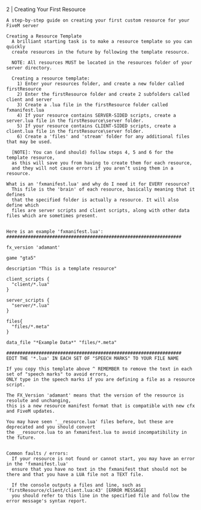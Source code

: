 2 | Creating Your First Resource
    
    A step-by-step guide on creating your first custom resource for your FiveM server

    Creating a Resource Template
      A brilliant starting task is to make a resource template so you can quickly
      create resources in the future by following the template resource.
      
      NOTE: All resources MUST be located in the resources folder of your server directory.
      
      Creating a resource template:
        1) Enter your resources folder, and create a new folder called firstResource
        2) Enter the firstResource folder and create 2 subfolders called client and server
        3) Create a .lua file in the firstResource folder called fxmanifest.lua
        4) If your resource contains SERVER-SIDED scripts, create a server.lua file in the firstResource\server folder.
        5) If your resource contains CLIENT-SIDED scripts, create a client.lua file in the firstResource\server folder.
        6) Create a 'files' and 'stream' folder for any additional files that may be used.
        
      [NOTE]: You can (and should) follow steps 4, 5 and 6 for the template resource,
      as this will save you from having to create them for each resource,
      and they will not cause errors if you aren’t using them in a resource.

    What is an 'fxmanifest.lua' and why do I need it for EVERY resource?
      This file is the 'brain' of each resource, basically meaning that it defines
      that the specified folder is actually a resource. It will also define which
      files are server scripts and client scripts, along with other data files which are sometimes present.


    Here is an example 'fxmanifest.lua':
    #################################################################

    fx_version 'adamant'

    game "gta5"

    description "This is a template resource"

    client_scripts {
      "client/*.lua"
    }

    server_scripts {
      "server/*.lua"
    }

    files{
      "files/*.meta"
    }

    data_file "*Example Data*" "files/*.meta"

    #################################################################
    EDIT THE '*.lua' IN EACH SET OF "SPEECH MARKS" TO YOUR FILE NAME

    If you copy this template above ^ REMEMBER to remove the text in each set of "speech marks" to avoid errors,
    ONLY type in the speech marks if you are defining a file as a resource script.

    The FX_Version 'adamant' means that the version of the resource is resolute and unchanging,
    this is a new resource manifest format that is compatible with new cfx and FiveM updates.

    You may have seen '__resource.lua' files before, but these are deprecated and you should convert
    the __resource.lua to an fxmanifest.lua to avoid incompatibility in the future.


    Common faults / errors:
      If your resource is not found or cannot start, you may have an error in the 'fxmanifest.lua'
      ensure that you have no text in the fxmanifest that should not be there and that you have a LUA file not a TEXT file.
      
      If the console outputs a files and line, such as 'firstResource/client/client.lua:43' [ERROR MESSAGE]
      you should refer to this line in the specified file and follow the error message's syntax report.

